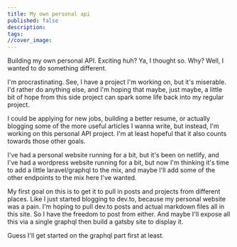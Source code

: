 ```yaml
---
title: My own personal api
published: false
description:
tags:
//cover_image:
---
```


Building my own personal API. Exciting huh? Ya, I thought so. Why? Well, I wanted to do something different.

I'm procrastinating. See, I have a project I'm working on, but it's miserable. I'd rather do anything else,
and I'm hoping that maybe, just maybe, a little bit of hope from this side project can spark some life back into my 
regular project.

I could be applying for new jobs, building a better resume, or actually blogging some of the more useful articles I wanna
write, but instead, I'm working on this personal API project. I'm at least hopeful that it also counts towards those other
goals.

I've had a personal website running for a bit, but it's been on netlify, and I've had a wordpress website running for a bit,
but now I'm thinking it's time to add a little laravel/graphql to the mix, and maybe I'll add some of the other endpoints
to the mix here I've wanted.

My first goal on this is to get it to pull in posts and projects from different places. Like I just started blogging to dev.to,
because my personal website was a pain. I'm hoping to pull dev.to posts and actual markdown files all in this site. So I have
the freedom to post from either. And maybe I'll expose all this via a single graphql then build a gatsby site to display it.

Guess I'll get started on the graphql part first at least.
